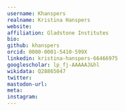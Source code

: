 ```yaml
---
username: Khanspers
realname: Kristina Hanspers
website: 
affiliation: Gladstone Institutes
bio: 
github: khanspers
orcid: 0000-0001-5410-599X
linkedin: kristina-hanspers-66466975
googlescholar: lp_fj-AAAAAJ&hl
wikidata: Q28865047
twitter: 
mastodon-url: 
meta:
instagram:
---
```

